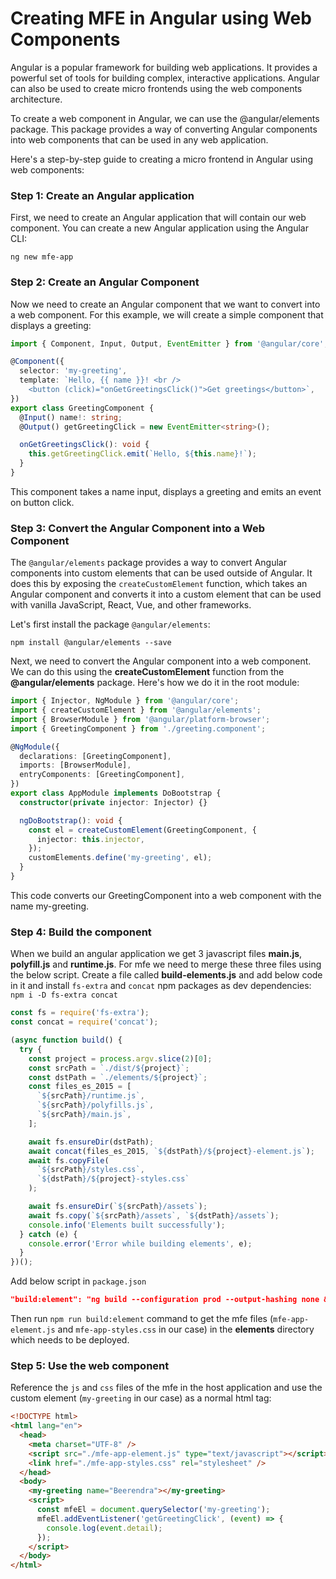 # Creating MFE in Angular using Web Components

Angular is a popular framework for building web applications. It provides a powerful set of tools for building complex, interactive applications. Angular can also be used to create micro frontends using the web components architecture.

To create a web component in Angular, we can use the @angular/elements package. This package provides a way of converting Angular components into web components that can be used in any web application.

Here's a step-by-step guide to creating a micro frontend in Angular using web components:

### Step 1: Create an Angular application

First, we need to create an Angular application that will contain our web component. You can create a new Angular application using the Angular CLI:

`ng new mfe-app`

### Step 2: Create an Angular Component

Now we need to create an Angular component that we want to convert into a web component. For this example, we will create a simple component that displays a greeting:

```typescript
import { Component, Input, Output, EventEmitter } from '@angular/core';

@Component({
  selector: 'my-greeting',
  template: `Hello, {{ name }}! <br />
    <button (click)="onGetGreetingsClick()">Get greetings</button>`,
})
export class GreetingComponent {
  @Input() name!: string;
  @Output() getGreetingClick = new EventEmitter<string>();

  onGetGreetingsClick(): void {
    this.getGreetingClick.emit(`Hello, ${this.name}!`);
  }
}
```

This component takes a name input, displays a greeting and emits an event on button click.

### Step 3: Convert the Angular Component into a Web Component

The `@angular/elements` package provides a way to convert Angular components into custom elements that can be used outside of Angular. It does this by exposing the `createCustomElement` function, which takes an Angular component and converts it into a custom element that can be used with vanilla JavaScript, React, Vue, and other frameworks.

Let's first install the package `@angular/elements`:

`npm install @angular/elements --save`

Next, we need to convert the Angular component into a web component. We can do this using the **createCustomElement** function from the **@angular/elements** package. Here's how we do it in the root module:

```typescript
import { Injector, NgModule } from '@angular/core';
import { createCustomElement } from '@angular/elements';
import { BrowserModule } from '@angular/platform-browser';
import { GreetingComponent } from './greeting.component';

@NgModule({
  declarations: [GreetingComponent],
  imports: [BrowserModule],
  entryComponents: [GreetingComponent],
})
export class AppModule implements DoBootstrap {
  constructor(private injector: Injector) {}

  ngDoBootstrap(): void {
    const el = createCustomElement(GreetingComponent, {
      injector: this.injector,
    });
    customElements.define('my-greeting', el);
  }
}
```

This code converts our GreetingComponent into a web component with the name my-greeting.

### Step 4: Build the component

When we build an angular application we get 3 javascript files **main.js**, **polyfill.js** and **runtime.js**. For mfe we need to merge these three files using the below script. Create a file called **build-elements.js** and add below code in it and install `fs-extra` and `concat` npm packages as dev dependencies: `npm i -D fs-extra concat`

```javascript
const fs = require('fs-extra');
const concat = require('concat');

(async function build() {
  try {
    const project = process.argv.slice(2)[0];
    const srcPath = `./dist/${project}`;
    const dstPath = `./elements/${project}`;
    const files_es_2015 = [
      `${srcPath}/runtime.js`,
      `${srcPath}/polyfills.js`,
      `${srcPath}/main.js`,
    ];

    await fs.ensureDir(dstPath);
    await concat(files_es_2015, `${dstPath}/${project}-element.js`);
    await fs.copyFile(
      `${srcPath}/styles.css`,
      `${dstPath}/${project}-styles.css`
    );

    await fs.ensureDir(`${srcPath}/assets`);
    await fs.copy(`${srcPath}/assets`, `${dstPath}/assets`);
    console.info('Elements built successfully');
  } catch (e) {
    console.error('Error while building elements', e);
  }
})();
```

Add below script in `package.json`

```json
"build:element": "ng build --configuration prod --output-hashing none && node build-elements.js mfe-app"
```

Then run `npm run build:element` command to get the mfe files (`mfe-app-element.js` and `mfe-app-styles.css` in our case) in the **elements** directory which needs to be deployed.

### Step 5: Use the web component

Reference the `js` and `css` files of the mfe in the host application and use the custom element (`my-greeting` in our case) as a normal html tag:

```html
<!DOCTYPE html>
<html lang="en">
  <head>
    <meta charset="UTF-8" />
    <script src="./mfe-app-element.js" type="text/javascript"></script>
    <link href="./mfe-app-styles.css" rel="stylesheet" />
  </head>
  <body>
    <my-greeting name="Beerendra"></my-greeting>
    <script>
      const mfeEl = document.querySelector('my-greeting');
      mfeEl.addEventListener('getGreetingClick', (event) => {
        console.log(event.detail);
      });
    </script>
  </body>
</html>
```
